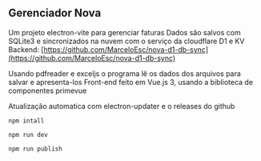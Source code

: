 ## Gerenciador Nova

Um projeto electron-vite para gerenciar faturas
Dados são salvos com SQLite3 e sincronizados na nuvem com o serviço da cloudflare D1 e KV
Backend: [https://github.com/MarceloEsc/nova-d1-db-sync](https://github.com/MarceloEsc/nova-d1-db-sync)

Usando pdfreader e exceljs o programa lê os dados dos arquivos para salvar e apresenta-los
Front-end feito em Vue.js 3, usando a biblioteca de componentes primevue

Atualização automatica com electron-updater e o releases do github

`npm intall`

`npm run dev`

`npm run publish`